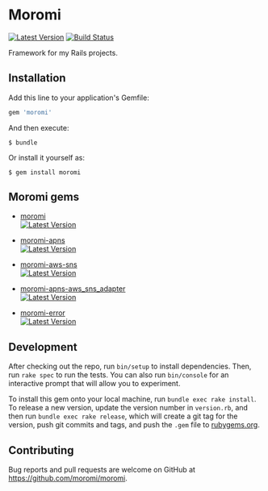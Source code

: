 # Moromi

[![Latest Version](https://img.shields.io/gem/v/moromi.svg)](http://rubygems.org/gems/moromi)
[![Build Status](https://github.com/moromi/moromi/workflows/Ruby/badge.svg)](https://github.com/moromi/moromi/actions)

Framework for my Rails projects.

## Installation

Add this line to your application's Gemfile:

```ruby
gem 'moromi'
```

And then execute:

    $ bundle

Or install it yourself as:

    $ gem install moromi

## Moromi gems

- [moromi](https://github.com/moromi/moromi)  
[![Latest Version](https://img.shields.io/gem/v/moromi.svg)](http://rubygems.org/gems/moromi)

- [moromi-apns](https://github.com/moromi/moromi-apns)  
[![Latest Version](https://img.shields.io/gem/v/moromi-apns.svg)](http://rubygems.org/gems/moromi-apns)

- [moromi-aws-sns](https://github.com/moromi/moromi-aws-sns)  
[![Latest Version](https://img.shields.io/gem/v/moromi-aws-sns.svg)](http://rubygems.org/gems/moromi-aws-sns)

- [moromi-apns-aws_sns_adapter](https://github.com/moromi/moromi-apns-aws_sns_adapter)  
[![Latest Version](https://img.shields.io/gem/v/moromi-apns-aws_sns_adapter.svg)](http://rubygems.org/gems/moromi-apns-aws_sns_adapter)

- [moromi-error](https://github.com/moromi/moromi-error)  
[![Latest Version](https://img.shields.io/gem/v/moromi-error.svg)](http://rubygems.org/gems/moromi-error)

## Development

After checking out the repo, run `bin/setup` to install dependencies. Then, run `rake spec` to run the tests. You can also run `bin/console` for an interactive prompt that will allow you to experiment.

To install this gem onto your local machine, run `bundle exec rake install`. To release a new version, update the version number in `version.rb`, and then run `bundle exec rake release`, which will create a git tag for the version, push git commits and tags, and push the `.gem` file to [rubygems.org](https://rubygems.org).

## Contributing

Bug reports and pull requests are welcome on GitHub at https://github.com/moromi/moromi.

